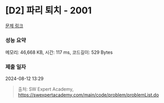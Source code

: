 # [D2] 파리 퇴치 - 2001 

[문제 링크](https://swexpertacademy.com/main/code/problem/problemDetail.do?contestProbId=AV5PzOCKAigDFAUq) 

### 성능 요약

메모리: 46,668 KB, 시간: 117 ms, 코드길이: 529 Bytes

### 제출 일자

2024-08-12 13:29



> 출처: SW Expert Academy, https://swexpertacademy.com/main/code/problem/problemList.do